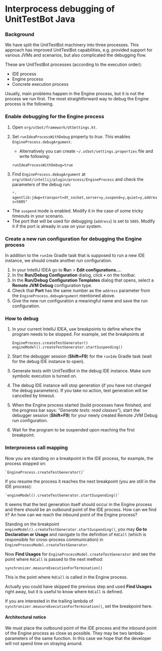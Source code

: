 # Interprocess debugging of UnitTestBot Java

### Background

We have split the UnitTestBot machinery into three processes. This approach has improved UnitTestBot capabilities, e.g. 
provided support for various JVMs and scenarios, but also complicated the debugging flow.

These are UnitTestBot processes (according to the execution order):

* IDE process
* Engine process
* Concrete execution process

Usually, main problems happen in the Engine process, but it is not the process we run first.
The most straightforward way to debug the Engine process is the following.

### Enable debugging for the Engine process

1. Open `org/utbot/framework/UtSettings.kt`.
2. Set `runIdeaProcessWithDebug` property to _true_. This enables `EngineProcess.debugArgument`.
   * Alternatively you can create `~/.utbot/settings.properties` file and write following:
   ```
   runIdeaProcessWithDebug=true
   ```
4. Find `EngineProcess.debugArgument` at `org/utbot/intellij/plugin/process/EngineProcess` and check the parameters of the debug run:

    `"-agentlib:jdwp=transport=dt_socket,server=y,suspend=y,quiet=y,address=5005"`

* The `suspend` mode is enabled. Modify it in the case of some tricky timeouts in your scenario.
* The port that will be used for debugging (`address`) is set to `5005`. Modify it if the port is already in use on your system.

### Create a new run configuration for debugging the Engine process

In addition to the `runIde` Gradle task that is supposed to run a new IDE instance, we should create another run 
configuration.

1. In your IntelliJ IDEA go to **Ru**n > **Edit configurations…**.
2. In the **Run/Debug Configuration** dialog, click **`+`** on the toolbar.
3. In the **Run/Debug Configuration Templates** dialog that opens, select a **Remote JVM Debug** configuration type.
4. Check that **Port** has the same number as the `address` parameter from the `EngineProcess.debugArgument` mentioned above.
5. Give the new run configuration a meaningful name and save the run configuration.

### How to debug

1. In your current IntelliJ IDEA, use breakpoints to define where the program needs to be stopped. For example, set the breakpoints at

    `EngineProcess.createTestGenerator()`<br>
    `engineModel().createTestGenerator.startSuspending()`

2. Start the debugger session (**Shift+F9**) for the `runIde` Gradle task (wait for the debug IDE instance to open).
3. Generate tests with UnitTestBot in the debug IDE instance. Make sure symbolic execution is turned on.
4. The debug IDE instance will stop generation (if you have not changed the debug parameters). If you take no action, test generation will be cancelled by timeout.
5. When the Engine process started (build processes have finished, and the progress bar says: _"Generate tests: read 
   classes"_), start the debugger session (**Shift+F9**) for your newly created Remote JVM Debug run configuration.
6. Wait for the program to be suspended upon reaching the first breakpoint.

### Interprocess call mapping

Now you are standing on a breakpoint in the IDE process, for example, the process stopped on:

    `EngineProcess.createTestGenerator()`

If you resume the process it reaches the next breakpoint (you are still in the IDE process):

    `engineModel().createTestGenerator.startSuspending()`

It seems that the test generation itself should occur in the Engine process and there should be an outbound point of the IDE process. How can we find it? An how can we reach the inbound point of the Engine process?

Standing on the breakpoint` engineModel().createTestGenerator.startSuspending()`, you may **Go to Declaration or 
Usage** and navigate to the definition of `RdCall` (which is responsible for cross-process communication) in `EngineProcessModel.createTestGenerator`.

Now **Find Usages** for `EngineProcessModel.createTestGenerator` and see the point where `RdCall` is passed to the next method:

    synchronizer.measureExecutionForTermination()

This is the point where `RdCall` is called in the Engine process.

Actually you could have skipped the previous step and used **Find Usages** right away, but it is useful to know where `RdCall` is defined.

If you are interested in the trailing lambda of `synchronizer.measureExecutionForTermination()`, set the breakpoint here.

#### Architectural notice

We must place the outbound point of the IDE process and the inbound point of the Engine process as close as possible. 
They may be two lambda-parameters of the same function. In this case we hope that the developer will not spend time on straying around.

